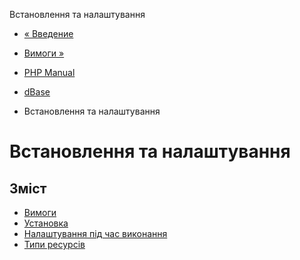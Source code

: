Встановлення та налаштування

-   [« Введение](intro.dbase.html)
    
-   [Вимоги »](dbase.requirements.html)
    
-   [PHP Manual](index.html)
    
-   [dBase](book.dbase.html)
    
-   Встановлення та налаштування
    

# Встановлення та налаштування

## Зміст

-   [Вимоги](dbase.requirements.html)
-   [Установка](dbase.installation.html)
-   [Налаштування під час виконання](dbase.configuration.html)
-   [Типи ресурсів](dbase.resources.html)